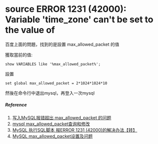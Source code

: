 # source ERROR 1231 (42000): Variable 'time_zone' can't be set to the value of

百度上面的問題，找到的是設置 max_allowed_packet 的值

獲取當前的值:

```
show VARIABLES like '%max_allowed_packet%';
```

設置

```
set global max_allowed_packet = 2*1024*1024*10
```
然後在命令行中退出mysql，再登入一次mysql


##### Reference

1. [写入MySQL报错超出 max_allowed_packet 的问题](https://blog.csdn.net/sunny05296/article/details/80446944)
2. [mysql max_allowed_packet查询和修改](https://www.cnblogs.com/weiwang/p/5404906.html)
3. [MySQL 执行SQL脚本 报ERROR 1231 (42000)的解决办法【转】](https://www.cnblogs.com/paul8339/p/7661637.html)
4. [MySQL max_allowed_packet设置及问题](https://www.cnblogs.com/vipsoft/p/4555580.html)